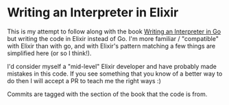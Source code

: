 # Writing an Interpreter in Elixir

This is my attempt to follow along with the book [Writing an Interpreter in Go](https://interpreterbook.com/) but writing the code in Elixir instead of Go. I'm more familiar / "compatible" with Elixir than with go, and with Elixir's pattern matching a few things are simplified here (or so I think!).

I'd consider myself a "mid-level" Elixir developer and have probably made mistakes in this code. If you see something that you know of a better way to do then I will accept a PR to teach me the right ways :)

Commits are tagged with the section of the book that the code is from.
